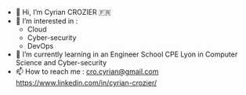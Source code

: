 - 👋 Hi, I’m Cyrian CROZIER 🇫🇷
- 👀 I’m interested in :
    - Cloud
    - Cyber-security
    - DevOps
- 🌱 I’m currently learning in an Engineer School CPE Lyon in Computer Science and Cyber-security
- 📫 How to reach me : cro.cyrian@gmail.com  
                        https://www.linkedin.com/in/cyrian-crozier/
 

<!---
c-crozier/c-crozier is a ✨ special ✨ repository because its `README.md` (this file) appears on your GitHub profile.
You can click the Preview link to take a look at your changes.
--->
